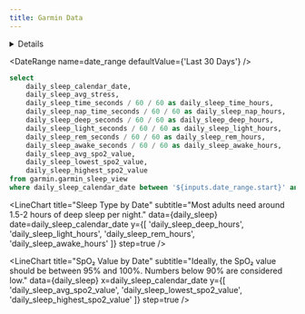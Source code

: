 ```yaml
---
title: Garmin Data
---
```


<Details title='How to edit this page'>

  This page can be found in your project at `/pages/index.md`. Make a change to the markdown file and save it to see the change take effect in your browser.
</Details>

<DateRange
    name=date_range
    defaultValue={'Last 30 Days'}
/>

```sql daily_sleep
select
    daily_sleep_calendar_date,
    daily_sleep_avg_stress,
    daily_sleep_time_seconds / 60 / 60 as daily_sleep_time_hours,
    daily_sleep_nap_time_seconds / 60 / 60 as daily_sleep_nap_hours,
    daily_sleep_deep_seconds / 60 / 60 as daily_sleep_deep_hours,
    daily_sleep_light_seconds / 60 / 60 as daily_sleep_light_hours,
    daily_sleep_rem_seconds / 60 / 60 as daily_sleep_rem_hours,
    daily_sleep_awake_seconds / 60 / 60 as daily_sleep_awake_hours,
    daily_sleep_avg_spo2_value,
    daily_sleep_lowest_spo2_value,
    daily_sleep_highest_spo2_value
from garmin.garmin_sleep_view
where daily_sleep_calendar_date between '${inputs.date_range.start}' and '${inputs.date_range.end}'
```

<CalendarHeatmap
  title="Average Sleep Stress by Date"
  data={daily_sleep}
  date=daily_sleep_calendar_date
  value=daily_sleep_avg_stress
/>

<LineChart 
  title="Sleep Type by Date"
  subtitle="Most adults need around 1.5-2 hours of deep sleep per night."
  data={daily_sleep}
  date=daily_sleep_calendar_date
  y={[
    'daily_sleep_deep_hours',
    'daily_sleep_light_hours',
    'daily_sleep_rem_hours',
    'daily_sleep_awake_hours'
    ]}
  step=true
/>

<BarChart
  title="Sleep Time by Date (Hours)"
  subtitle="The recommended amount of sleep for adults is 7-9 hours per night."
  data={daily_sleep}
  x=daily_sleep_calendar_date
  y=daily_sleep_time_hours
/>

<LineChart
  title="SpO₂ Value by Date"
  subtitle="Ideally, the SpO₂ value should be between 95% and 100%. Numbers below 90% are considered low."
  data={daily_sleep}
  x=daily_sleep_calendar_date
  y={[
    'daily_sleep_avg_spo2_value',
    'daily_sleep_lowest_spo2_value',
    'daily_sleep_highest_spo2_value'
  ]}
  step=true
/>
